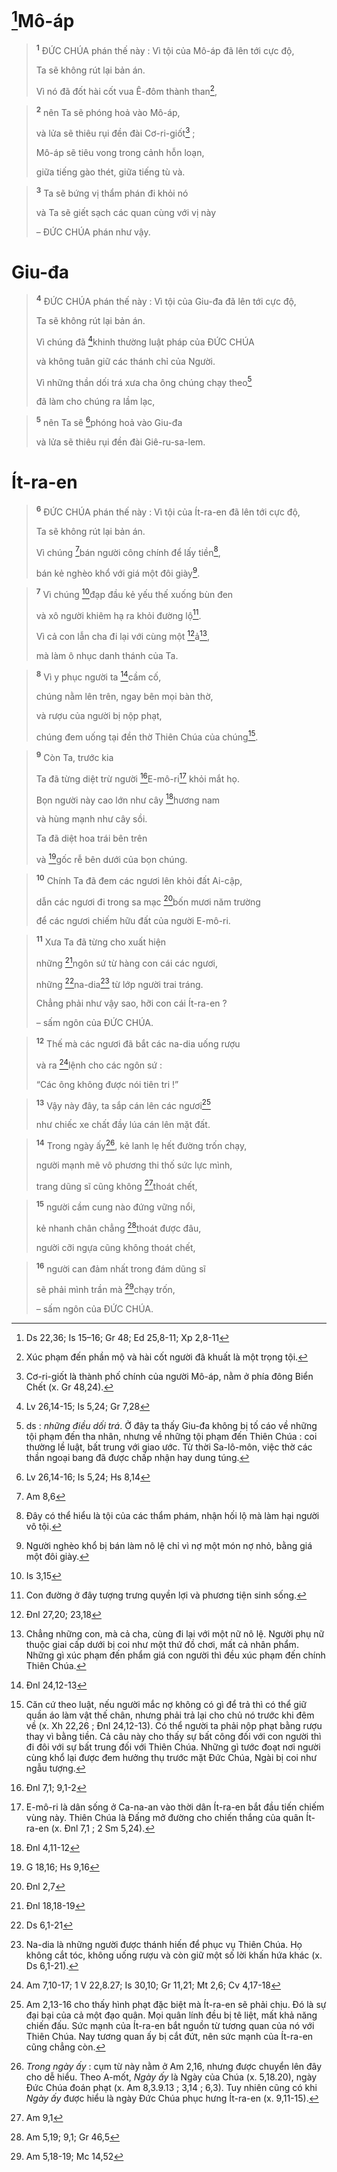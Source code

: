 # [^1*]Mô-áp

> <sup><b>1</b></sup> ĐỨC CHÚA phán thế này : Vì tội của Mô-áp đã lên tới cực độ,
> 
> Ta sẽ không rút lại bản án.
> 
> Vì nó đã đốt hài cốt vua Ê-đôm thành than[^1],
>


> <sup><b>2</b></sup> nên Ta sẽ phóng hoả vào Mô-áp,
> 
> và lửa sẽ thiêu rụi đền đài Cơ-ri-giốt[^2] ;
> 
> Mô-áp sẽ tiêu vong trong cảnh hỗn loạn,
> 
> giữa tiếng gào thét, giữa tiếng tù và.
>


> <sup><b>3</b></sup> Ta sẽ bứng vị thẩm phán đi khỏi nó
> 
> và Ta sẽ giết sạch các quan cùng với vị này
> 
> – ĐỨC CHÚA phán như vậy.
>

# Giu-đa

> <sup><b>4</b></sup> ĐỨC CHÚA phán thế này : Vì tội của Giu-đa đã lên tới cực độ,
> 
> Ta sẽ không rút lại bản án.
> 
> Vì chúng đã [^2*]khinh thường luật pháp của ĐỨC CHÚA
> 
> và không tuân giữ các thánh chỉ của Người.
> 
> Vì những thần dối trá xưa cha ông chúng chạy theo[^3]
> 
> đã làm cho chúng ra lầm lạc,
>


> <sup><b>5</b></sup> nên Ta sẽ [^3*]phóng hoả vào Giu-đa
> 
> và lửa sẽ thiêu rụi đền đài Giê-ru-sa-lem.
>

# Ít-ra-en

> <sup><b>6</b></sup> ĐỨC CHÚA phán thế này : Vì tội của Ít-ra-en đã lên tới cực độ,
> 
> Ta sẽ không rút lại bản án.
> 
> Vì chúng [^4*]bán người công chính để lấy tiền[^4],
> 
> bán kẻ nghèo khổ với giá một đôi giày[^5].
>


> <sup><b>7</b></sup> Vì chúng [^5*]đạp đầu kẻ yếu thế xuống bùn đen
> 
> và xô người khiêm hạ ra khỏi đường lộ[^6].
> 
> Vì cả con lẫn cha đi lại với cùng một [^6*]ả[^7],
> 
> mà làm ô nhục danh thánh của Ta.
>


> <sup><b>8</b></sup> Vì y phục người ta [^7*]cầm cố,
> 
> chúng nằm lên trên, ngay bên mọi bàn thờ,
> 
> và rượu của người bị nộp phạt,
> 
> chúng đem uống tại đền thờ Thiên Chúa của chúng[^8].
>


> <sup><b>9</b></sup> Còn Ta, trước kia
> 
> Ta đã từng diệt trừ người [^8*]E-mô-ri[^9] khỏi mắt họ.
> 
> Bọn người này cao lớn như cây [^9*]hương nam
> 
> và hùng mạnh như cây sồi.
> 
> Ta đã diệt hoa trái bên trên
> 
> và [^10*]gốc rễ bên dưới của bọn chúng.
>


> <sup><b>10</b></sup> Chính Ta đã đem các ngươi lên khỏi đất Ai-cập,
> 
> dẫn các ngươi đi trong sa mạc [^11*]bốn mươi năm trường
> 
> để các ngươi chiếm hữu đất của người E-mô-ri.
>


> <sup><b>11</b></sup> Xưa Ta đã từng cho xuất hiện
> 
> những [^12*]ngôn sứ từ hàng con cái các ngươi,
> 
> những [^13*]na-dia[^10] từ lớp người trai tráng.
> 
> Chẳng phải như vậy sao, hỡi con cái Ít-ra-en ?
> 
> – sấm ngôn của ĐỨC CHÚA.
>


> <sup><b>12</b></sup> Thế mà các ngươi đã bắt các na-dia uống rượu
> 
> và ra [^14*]lệnh cho các ngôn sứ :
> 
> “Các ông không được nói tiên tri !”
>


> <sup><b>13</b></sup> Vậy này đây, ta sắp cán lên các ngươi[^11]
> 
> như chiếc xe chất đầy lúa cán lên mặt đất.
>


> <sup><b>14</b></sup> Trong ngày ấy[^12], kẻ lanh lẹ hết đường trốn chạy,
> 
> người mạnh mẽ vô phương thi thố sức lực mình,
> 
> trang dũng sĩ cũng không [^15*]thoát chết,
>


> <sup><b>15</b></sup> người cầm cung nào đứng vững nổi,
> 
> kẻ nhanh chân chẳng [^16*]thoát được đâu,
> 
> người cỡi ngựa cũng không thoát chết,
>


> <sup><b>16</b></sup> người can đảm nhất trong đám dũng sĩ
> 
> sẽ phải mình trần mà [^17*]chạy trốn,
> 
> – sấm ngôn của ĐỨC CHÚA.
>

[^1]: Xúc phạm đến phần mộ và hài cốt người đã khuất là một trọng tội.
[^2]: Cơ-ri-giốt là thành phố chính của người Mô-áp, nằm ở phía đông Biển Chết (x. Gr 48,24).
[^3]: ds : <i>những điều dối trá</i>. Ở đây ta thấy Giu-đa không bị tố cáo về những tội phạm đến tha nhân, nhưng về những tội phạm đến Thiên Chúa : coi thường lề luật, bất trung với giao ước. Từ thời Sa-lô-môn, việc thờ các thần ngoại bang đã được chấp nhận hay dung túng.
[^4]: Đây có thể hiểu là tội của các thẩm phám, nhận hối lộ mà làm hại người vô tội.
[^5]: Người nghèo khổ bị bán làm nô lệ chỉ vì nợ một món nợ nhỏ, bằng giá một đôi giày.
[^6]: Con đường ở đây tượng trưng quyền lợi và phương tiện sinh sống.
[^7]: Chẳng những con, mà cả cha, cùng đi lại với một nữ nô lệ. Người phụ nữ thuộc giai cấp dưới bị coi như một thứ đồ chơi, mất cả nhân phẩm. Những gì xúc phạm đến phẩm giá con người thì đều xúc phạm đến chính Thiên Chúa.
[^8]: Căn cứ theo luật, nếu người mắc nợ không có gì để trả thì có thể giữ quần áo làm vật thế chân, nhưng phải trả lại cho chủ nó trước khi đêm về (x. Xh 22,26 ; Đnl 24,12-13). Có thể người ta phải nộp phạt bằng rượu thay vì bằng tiền. Cả câu này cho thấy sự bất công đối với con người thì đi đôi với sự bất trung đối với Thiên Chúa. Những gì tước đoạt nơi người cùng khổ lại được đem hưởng thụ trước mặt Đức Chúa, Ngài bị coi như ngẫu tượng.
[^9]: E-mô-ri là dân sống ở Ca-na-an vào thời dân Ít-ra-en bắt đầu tiến chiếm vùng này. Thiên Chúa là Đấng mở đường cho chiến thắng của quân Ít-ra-en (x. Đnl 7,1 ; 2 Sm 5,24).
[^10]: Na-dia là những người được thánh hiến để phục vụ Thiên Chúa. Họ không cắt tóc, không uống rượu và còn giữ một số lời khấn hứa khác (x. Ds 6,1-21).
[^11]: Am 2,13-16 cho thấy hình phạt đặc biệt mà Ít-ra-en sẽ phải chịu. Đó là sự đại bại của cả một đạo quân. Mọi quân lính đều bị tê liệt, mất khả năng chiến đấu. Sức mạnh của Ít-ra-en bắt nguồn từ tương quan của nó với Thiên Chúa. Nay tương quan ấy bị cắt đứt, nên sức mạnh của Ít-ra-en cũng chẳng còn.
[^12]: <i>Trong ngày ấy</i> : cụm từ này nằm ở Am 2,16, nhưng được chuyển lên đây cho dễ hiểu. Theo A-mốt, <i>Ngày ấy</i> là Ngày của Chúa (x. 5,18.20), ngày Đức Chúa đoán phạt (x. Am 8,3.9.13 ; 3,14 ; 6,3). Tuy nhiên cũng có khi <i>Ngày ấy</i> được hiểu là ngày Đức Chúa phục hưng Ít-ra-en (x. 9,11-15).
[^1*]: Ds 22,36; Is 15–16; Gr 48; Ed 25,8-11; Xp 2,8-11
[^2*]: Lv 26,14-15; Is 5,24; Gr 7,28
[^3*]: Lv 26,14-16; Is 5,24; Hs 8,14
[^4*]: Am 8,6
[^5*]: Is 3,15
[^6*]: Đnl 27,20; 23,18
[^7*]: Đnl 24,12-13
[^8*]: Đnl 7,1; 9,1-2
[^9*]: Đnl 4,11-12
[^10*]: G 18,16; Hs 9,16
[^11*]: Đnl 2,7
[^12*]: Đnl 18,18-19
[^13*]: Ds 6,1-21
[^14*]: Am 7,10-17; 1 V 22,8.27; Is 30,10; Gr 11,21; Mt 2,6; Cv 4,17-18
[^15*]: Am 9,1
[^16*]: Am 5,19; 9,1; Gr 46,5
[^17*]: Am 5,18-19; Mc 14,52
